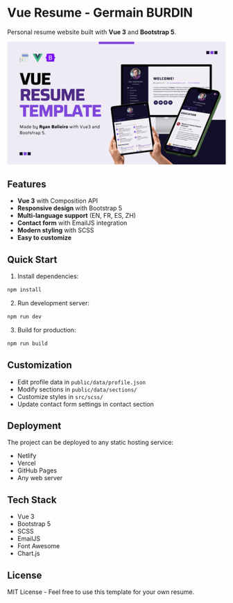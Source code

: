 # Vue Resume - Germain BURDIN

Personal resume website built with **Vue 3** and **Bootstrap 5**.

![Resume Preview](docs/assets/promo-1.png)

## Features

- **Vue 3** with Composition API
- **Responsive design** with Bootstrap 5
- **Multi-language support** (EN, FR, ES, ZH)
- **Contact form** with EmailJS integration
- **Modern styling** with SCSS
- **Easy to customize**

## Quick Start

1. Install dependencies:
```bash
npm install
```

2. Run development server:
```bash
npm run dev
```

3. Build for production:
```bash
npm run build
```

## Customization

- Edit profile data in `public/data/profile.json`
- Modify sections in `public/data/sections/`
- Customize styles in `src/scss/`
- Update contact form settings in contact section

## Deployment

The project can be deployed to any static hosting service:

- Netlify
- Vercel
- GitHub Pages
- Any web server

## Tech Stack

- Vue 3
- Bootstrap 5
- SCSS
- EmailJS
- Font Awesome
- Chart.js

## License

MIT License - Feel free to use this template for your own resume.